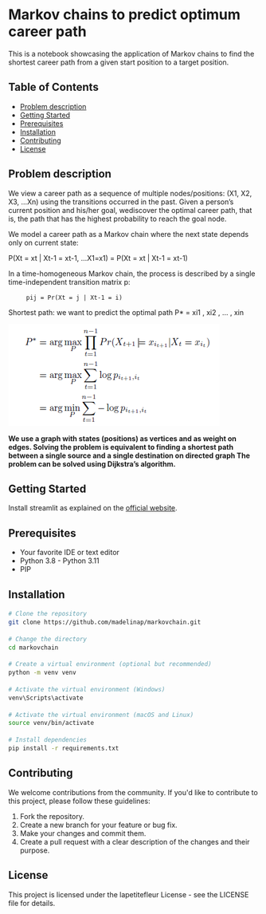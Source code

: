# Markov chains to predict optimum career path

This is a notebook showcasing the application of Markov chains to find the shortest career path from a given start position to a target position.

## Table of Contents

- [Problem description](#problem-description)
- [Getting Started](#getting-started)
- [Prerequisites](#prerequisites)
- [Installation](#installation)
- [Contributing](#contributing)
- [License](#license)


## Problem description

We view a career path as a sequence of multiple nodes/positions:  (X1, X2, X3, …Xn) using the transitions occurred in the past. Given a person’s current position and his/her goal, wediscover the optimal career path, that is, the path that has the highest probability to reach the goal node.

We model a career path as a Markov chain where the next state depends only on current state: 

P(Xt = xt | Xt-1 = xt-1, …X1=x1) = P(Xt = xt | Xt-1 = xt-1)

In a time-homogeneous Markov chain, the process is described by a single time-independent transition matrix p:
         
         pij = Pr(Xt = j | Xt-1 = i)

Shortest path: we want to predict the optimal path P* = xi1 , xi2 , … , xin

![Alt text](image.png)

<b>We use a graph with states (positions) as vertices and       as        weight on edges. Solving the problem is equivalent to finding a shortest path between a single source and a single destination on directed graph
The problem can be solved using Dijkstra’s algorithm.</b>


## Getting Started

Install streamlit as explained on the [official website](https://docs.streamlit.io/library/get-started/installation).

## Prerequisites

- Your favorite IDE or text editor
- Python 3.8 - Python 3.11
- PIP

## Installation

```bash
# Clone the repository
git clone https://github.com/madelinap/markovchain.git

# Change the directory
cd markovchain

# Create a virtual environment (optional but recommended)
python -m venv venv

# Activate the virtual environment (Windows)
venv\Scripts\activate

# Activate the virtual environment (macOS and Linux)
source venv/bin/activate

# Install dependencies
pip install -r requirements.txt

```

## Contributing

We welcome contributions from the community. If you'd like to contribute to this project, please follow these guidelines:

1. Fork the repository.
2. Create a new branch for your feature or bug fix.
3. Make your changes and commit them.
4. Create a pull request with a clear description of the changes and their purpose.


## License
This project is licensed under the lapetitefleur License - see the LICENSE file for details.

